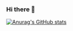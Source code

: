 ### Hi there 👋

[![Anurag's GitHub stats](https://github-readme-stats.vercel.app/api?username=BobaUbisoft17show_icons=true&theme=radical)](https://github.com/anuraghazra/github-readme-stats)
